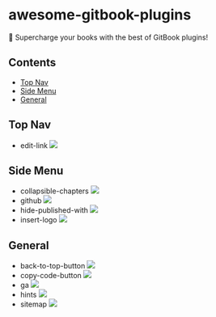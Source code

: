 # awesome-gitbook-plugins

🤩 Supercharge your books with the best of GitBook plugins!


## Contents

- [Top Nav](#top-nav)
- [Side Menu](#side-menu)
- [General](#general)


## Top Nav

- edit-link ![](https://img.shields.io/npm/dw/gitbook-plugin-edit-link.svg)


## Side Menu

- collapsible-chapters ![](https://img.shields.io/npm/dw/gitbook-plugin-collapsible-chapters.svg)
- github ![](https://img.shields.io/npm/dw/gitbook-plugin-github.svg)
- hide-published-with ![](https://img.shields.io/npm/dw/gitbook-plugin-hide-published-with.svg)
- insert-logo ![](https://img.shields.io/npm/dw/gitbook-plugin-insert-logo.svg)


## General

- back-to-top-button ![](https://img.shields.io/npm/dw/gitbook-plugin-back-to-top-button.svg)
- copy-code-button ![](https://img.shields.io/npm/dw/gitbook-plugin-copy-code-button.svg)
- ga ![](https://img.shields.io/npm/dw/gitbook-plugin-ga.svg)
- hints ![](https://img.shields.io/npm/dw/gitbook-plugin-hints.svg)
- sitemap ![](https://img.shields.io/npm/dw/gitbook-plugin-sitemap.svg)

